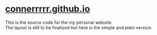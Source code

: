 # [connerrrrr.github.io](https://connerrrrr.github.io/)

This is the source code for the my personal website.  
The layout is still to be finalized but here is the simple and plain version.
